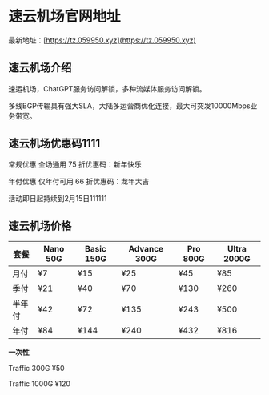 # 速云机场官网地址

最新地址：[https://tz.059950.xyz](https://tz.059950.xyz)

## 速云机场介绍

速运机场，ChatGPT服务访问解锁，多种流媒体服务访问解锁。

多线BGP传输具有强大SLA，大陆多运营商优化连接，最大可突发10000Mbps业务带宽。

## 速云机场优惠码1111

常规优惠 全场通用 75 折优惠码：新年快乐

年付优惠 仅年付可用 66 折优惠码：龙年大吉

活动即日起持续到2月15日111111

## 速云机场价格

|套餐|Nano 50G|Basic 150G|Advance 300G|Pro 800G|Ultra 2000G|
|----|----|----|----|----|----|
|月付|¥7|¥15|¥25|¥45|¥85|
|季付|¥21|¥40|¥70|¥130|¥260|
|半年付|¥42|¥72|¥135|¥243|¥500|
|年付|¥84|¥144|¥240|¥432|¥816|

**一次性**

Traffic 300G  ¥50

Traffic 1000G ¥120
